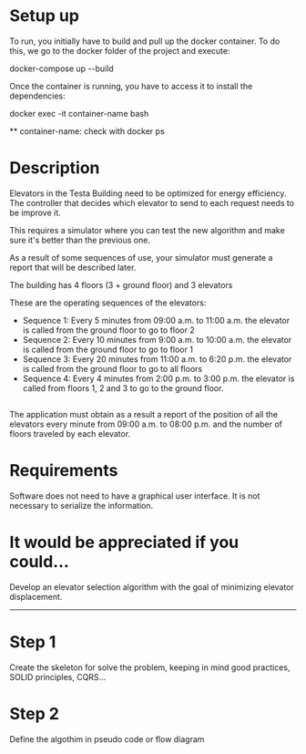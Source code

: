 # Setup up

To run, you initially have to build and pull up the docker container. To do this, we go to the docker folder of the project and execute:

docker-compose up --build

Once the container is running, you have to access it to install the dependencies:

docker exec -it container-name bash

** container-name: check with docker ps

# Description

Elevators in the Testa Building need to be optimized for energy efficiency. The controller that decides which elevator to send to each request needs to be improve it.

This requires a simulator where you can test the new algorithm and make sure it's better than the previous one.

As a result of some sequences of use, your simulator must generate a report that will be described later.

The building has 4 floors (3 + ground floor) and 3 elevators
 
These are the operating sequences of the elevators:
 
- Sequence 1: Every 5 minutes from 09:00 a.m. to 11:00 a.m. the elevator is called from the ground floor to go to floor 2
- Sequence 2: Every 10 minutes from 9:00 a.m. to 10:00 a.m. the elevator is called from the ground floor to go to floor 1
- Sequence 3: Every 20 minutes from 11:00 a.m. to 6:20 p.m. the elevator is called from the ground floor to go to all floors
- Sequence 4: Every 4 minutes from 2:00 p.m. to 3:00 p.m. the elevator is called from floors 1, 2 and 3 to go to the ground floor.
  
##  
The application must obtain as a result a report of the position of all the elevators every minute from 09:00 a.m. to 08:00 p.m. and the number of floors traveled by each elevator.


# Requirements

Software does not need to have a graphical user interface.
It is not necessary to serialize the information.

# It would be appreciated if you could...

Develop an elevator selection algorithm with the goal of minimizing elevator displacement.

-----------------------
# Step 1
Create the skeleton for solve the problem, keeping in mind good practices, SOLID principles, CQRS...

# Step 2
Define the algothim in pseudo code or flow diagram